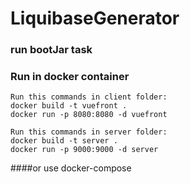 # LiquibaseGenerator

### run bootJar task
### Run in docker container
```
Run this commands in client folder:
docker build -t vuefront .
docker run -p 8080:8080 -d vuefront

Run this commands in server folder:
docker build -t server .
docker run -p 9000:9000 -d server
```
####or use docker-compose 
